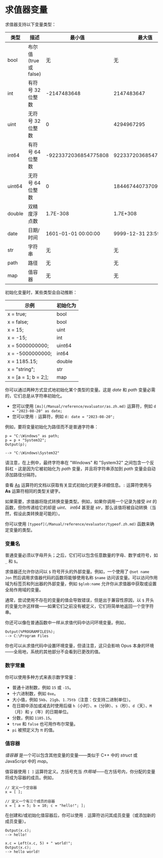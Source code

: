 # 求值器变量

求值器支持以下变量类型：

| 类型 | 描述 | 最小值 | 最大值 |
|---|---|---|---|
| bool | 布尔值 (true 或 false) | 无 | 无 |
| int | 有符号 32 位整数 | -2147483648 | 2147483647 |
| uint | 无符号 32 位整数 | 0 | 4294967295 |
| int64 | 有符号 64 位整数 | -9223372036854775808 | 9223372036854775807 |
| uint64 | 无符号 64 位整数 | 0 | 18446744073709551615 |
| double | 双精度浮点数 | 1.7E-308 | 1.7E+308 |
| date | 日期/时间 | 1601-01-01 00:00:00 | 9999-12-31 23:59:59 |
| str | 字符串 | 无 | 无 |
| path | 路径 | 无 | 无 |
| map | 值容器 | 无 | 无 |

初始化变量时，某些类型会自动推断：

| 示例 | 初始化为 |
|---|---|
| x = true; | bool |
| x = false; | bool |
| x = 15; | uint |
| x = -15; | int |
| x = 5000000000; | uint64 |
| x = -5000000000; | int64 |
| x = 1185.15; | double |
| x = "string"; | str |
| x = [a = 1; b = 2;]; | map |

你可以通过两种方式显式地初始化某个类型的变量。这是 *date* 和 *path* 变量必需的，它们总是从字符串初始化。

- 您可以使用 `[As](/Manual/reference/evaluator/as.zh.md)` 运算符，例如 `d = "2023-08-20" as date;`
- 您可以使用 `:` 运算符，例如 `d: date = "2023-08-20";`

例如，要将变量初始化为路径而不是普通字符串：

    p = "C:\Windows" as path;
    p = p + "System32";
    Output(p);

    --> "C:\Windows\System32"

请注意，在上例中，最终字符串在 "Windows" 和 "System32" 之间包含一个反斜杠 - 这是因为它被初始化为 *path* 变量，并且将字符串添加到 *path* 变量会自动添加路径分隔符。

查看 [As](/Manual/reference/evaluator/as.zh.md) 运算符的文档以获取有关显式初始化的更多详细信息。`:` 运算符使用与 **As** 运算符相同的类型关键字。

如果需要，求值器将隐式转换变量类型。例如，如果你调用一个记录为接受 *int* 的函数，但你传递给它的却是 *uint*、 *int64* 甚至是 *str*，那么该值将被自动转换（当然，假设此类转换是可能的）。

你可以使用 `[typeof](/Manual/reference/evaluator/typeof.zh.md)` 函数来确定变量的类型。

### 变量名

普通变量必须以字母开头；之后，它们可以包含任意数量的字母、数字或符号，如 `_` 和 `$`。

求值器还允许你访问以 `$` 符号开头的外部变量。例如，一个使用了 `@set name Jon` 然后调用求值器代码的函数将能够使用名称 `$name` 访问该变量。可以访问作用域为标签页和列出器的外部变量，例如 `$glob:name` 允许你从求值器中获取或设置全局作用域的变量。

通常，尝试使用不存在的变量的值会导致错误，但是出于兼容性原因，以 `$` 开头的变量允许这样做——如果它们之前没有被定义，它们将简单地返回一个空字符串。

你还可以像在普通函数中一样从求值代码中访问环境变量。例如，

    Output(%PROGRAMFILES%);
    --> C:\Program Files

你也可以从求值代码中设置环境变量，但请注意，这只会影响 Opus 本身的环境——全局地，系统的其他部分不会看到已更改的值。

### 数字常量

你可以使用多种方式来表示数字常量：

- 普通十进制数，例如 `15` 或 `-15`。
- 十六进制数，例如 `0xe`。
- 大小值，例如 `5kb`、`21gb`、`1.75tb`（注意：仅支持二进制单位）。
- 在日期中添加或减去时使用后缀 `h`（小时）、`m`（分钟）、`s`（秒）、`d`（天）、`M`（月）和 `y`（年）的日期单位。
- 分数，例如 `1185.15`。
- `true` 和 `false` 也可用作布尔常量。
- `pi` 被预定义为 π 的值。

### 值容器

*值容器* 是一个可以包含其他变量的变量——类似于 C++ 中的 *struct* 或 JavaScript 中的 *map*。

值容器使用 `[ ]` 运算符定义。方括号充当 *作用域*——在方括号内，你分配的变量将成为容器的成员。例如，

    // 定义一个空容器
    x = [ ];

    // 定义一个有三个成员的容器
    x = [ a = 5; b = 10; c = "hello!"; ];

在创建和/或初始化值容器后，你可以使用 `.` 运算符访问其成员变量（或添加新的成员变量）。

    Output(x.c);
    --> hello!

    x.c = Left(x.c, 5) + " world!";
    Output(x.c);
    --> hello world!